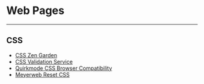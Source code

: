 # Web Pages

----------

## CSS ##

- [CSS Zen Garden](http://csszengarden.com/)
- [CSS Validation Service](http://jigsaw.w3.org/css-validator/)
- [Quirkmode CSS Browser Compatibility](http://www.quirksmode.org/css/)
- [Meyerweb Reset CSS](http://meyerweb.com/eric/tools/css/reset/index.html)
